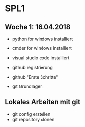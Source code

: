 # SPL1
## Woche 1: 16.04.2018

* python for windows installiert
* cmder for windows installiert
* visual studio code installiert

* github registrierung
* github "Erste Schritte"
* git Grundlagen

## Lokales Arbeiten mit git

* git config erstellen
* git repository clonen